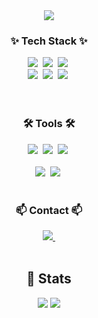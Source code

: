 <!--타이틀 부분-->
<div align="center">
  <img src="https://capsule-render.vercel.app/api?type=venom&height=200&text=JunSik's%20GitHub&fontSize=70&color=0:8871e5,100:b678c4&stroke=b678c4" />
</div>
<!--내용 부분-->
<h3 align="center">✨ Tech Stack ✨</h3>
<div align="center">
  <img src="https://img.shields.io/badge/vuejs-%2335495e.svg?style=for-the-badge&logo=vuedotjs&logoColor=%234FC08D">&nbsp
  <img src="https://img.shields.io/badge/Spring Boot-6DB33F?style=flat-square&logo=spring-boot&logoColor=white">&nbsp
  <img src="https://img.shields.io/badge/python-3670A0?style=for-the-badge&logo=python&logoColor=ffdd54">&nbsp
</div>

<div align="center">
  <img src="https://img.shields.io/badge/Java-007396?style=for-the-badge&logo=Java&logoColor=white">&nbsp
  <img src="https://img.shields.io/badge/Javascript-F7DF1E?style=for-the-badge&logo=Javascript&logoColor=white">&nbsp
  <img src="https://img.shields.io/badge/HTML5-E34F26?style=for-the-badge&logo=HTML5&logoColor=white">&nbsp
</div>

<br>
<!--
<h3 align="center">📚 Studying 📚</h3>
<div align="center">
  <img src="https://img.shields.io/badge/typescript-007ACC.svg?style=for-the-badge&logo=typescript&logoColor=white" />&nbsp
  <img src="https://img.shields.io/badge/React%20Query-FF4154?style=for-the-badge&logo=react%20query&logoColor=white" />&nbsp
  <img src="https://img.shields.io/badge/Recoil-3578E5?style=for-the-badge&logo=recoil&logoColor=white" />&nbsp
</div>
-->
<br>

<h3 align="center">🛠 Tools 🛠</h3>
<div align="center">
  <img src="https://img.shields.io/badge/git-F05033.svg?style=for-the-badge&logo=git&logoColor=white" />&nbsp
  <img src="https://img.shields.io/badge/github-181717.svg?style=for-the-badge&logo=github&logoColor=white" />&nbsp
  <img src="https://img.shields.io/badge/Notion-F3F3F3.svg?style=for-the-badge&logo=notion&logoColor=black" />&nbsp
</div>

<br>

<div align="center">
  <img src="https://img.shields.io/badge/IntelliJ IDEA-000000?style=flat-square&logo=intellij-idea&logoColor=white">&nbsp
  <img src="https://img.shields.io/badge/Visual Studio Code-007ACC?style=flat-square&logo=visual-studio-code&logoColor=white">&nbsp
<!--   <img src="https://img.shields.io/badge/Colab-2C2C32.svg?style=for-the-badge&logo=googlecolab&logoColor=F9AB00" />&nbsp -->
</div>

<br>

<h3 align="center">📫 Contact 📫</h3>
<div align="center">
  <a href="mailto:rlawnstlr54@gmail.com">
    <img
      src="https://img.shields.io/badge/rlawnstlr54@gmail.com-D14836?style=for-the-badge&logo=gmail&logoColor=white"/>&nbsp
  </a>
</div>
</br>

<div align= "center"> 
<h2> 🏅 Stats </h2> 
  <div align= "center"> 
    <img src="https://github-readme-stats.vercel.app/api/?username=popcorn0125&repo=github-readme-stats&cache_seconds=86400&theme=material-palenight"/> 
    <img src="https://github-readme-stats.vercel.app/api/top-langs/?username=popcorn0125&layout=compact&bg_color=180,fff0f0,00000000&title_color=000000&text_color=000000"/> 
  </div> 
</div>

[material-palenight_repo]: https://github-readme-stats.vercel.app/api/pin/?username=anuraghazra&repo=github-readme-stats&cache_seconds=86400&theme=material-palenight

